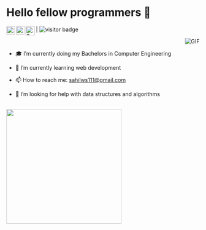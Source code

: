 # Hello fellow programmers 👋

<a href="https://twitter.com/_sahilambre">
  <img align="left" alt="Sahil's Twitter" width="22px" src="https://image.flaticon.com/icons/svg/1384/1384017.svg" /></a>
 
<a href="https://www.linkedin.com/in/sahilambre/">
  <img align="left" alt="Sahil's LinkedIn" width="22px" src="https://image.flaticon.com/icons/svg/1384/1384014.svg" /></a>
  
<a href="https://www.instagram.com/_sahilambre/">
  <img align="left" alt="Sahil's Instagram" width="24px" src="https://image.flaticon.com/icons/svg/1384/1384015.svg" />
  </a> |  <img src="https://visitor-badge.laobi.icu/badge?page_id=page.id" alt="visitor badge"/>

  <img align="right" alt="GIF" src="https://media.giphy.com/media/836HiJc7pgzy8iNXCn/giphy.gif" /><br>
  <!-- https://media.giphy.com/media/PiQejEf31116URju4V/giphy.gif -->
  
- 🎓 I’m currently doing my Bachelors in Computer Engineering <br>
- 🌱 I’m currently learning web development <br>
- 📫 How to reach me: sahilws111@gmail.com <br>
- 🤔 I’m looking for help with data structures and algorithms <br>

  <!-- [![Sahil's github stats](https://github-readme-stats.vercel.app/api?username=sahilambre)](https://github.com/anuraghazra/github-readme-stats)-->
<!-- [![Top Langs](https://github-readme-stats.vercel.app/api/top-langs/?username=sahilambre)](https://github.com/anuraghazra/github-readme-stats) --> 
<!-- </a><a href="https://github.com/anuraghazra/github-readme-stats"><img src="https://github-readme-stats.vercel.app/api/top-langs/?username=sahilambre&layout=compact" height="300" width="400"></a> -->
<br></a><a href="https://github.com/LordDashMe/github-contribution-stats/"><img src="https://github-contribution-stats.vercel.app/api/?username=sahilambre" width="300"></a>
  <!--
    [LinkedIn](https://www.linkedin.com/in/sahilambre/) 
- 🎓 I’m currently doing my Bachelors in Computer Engineering 
- 🌱 I’m currently learning web development
- 📫 How to reach me: sahilws111@gmail.com
- 🤔 I’m looking for help with data structures and algorithms







<!--
**sahilambre/sahilambre** is a ✨ _special_ ✨ repository because its `README.md` (this file) appears on your GitHub profile.
<!-- Here are some ideas to get you started:
<div>Icons made by <a href="https://www.flaticon.com/authors/freepik" title="Freepik">Freepik</a> from <a href="https://www.flaticon.com/" title="Flaticon">www.flaticon.com</a></div>
- 🔭 I’m currently working on ...
- 🌱 I’m currently learning ...
- 👯 I’m looking to collaborate on ...
- 🤔 I’m looking for help with ...
- 💬 Ask me about ...
- 😄 Pronouns: ...
- ⚡ Fun fact: ... 


 
